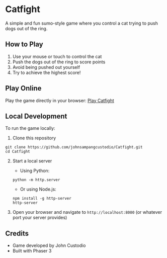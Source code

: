 # Catfight

A simple and fun sumo-style game where you control a cat trying to push dogs out of the ring.

## How to Play

1. Use your mouse or touch to control the cat
2. Push the dogs out of the ring to score points
3. Avoid being pushed out yourself
4. Try to achieve the highest score!

## Play Online

Play the game directly in your browser: [Play Catfight](https://johnsampangcustodio.github.io/Catfight/)

## Local Development

To run the game locally:

1. Clone this repository
```
git clone https://github.com/johnsampangcustodio/Catfight.git
cd Catfight
```

2. Start a local server
   - Using Python:
   ```
   python -m http.server
   ```
   - Or using Node.js:
   ```
   npm install -g http-server
   http-server
   ```

3. Open your browser and navigate to `http://localhost:8000` (or whatever port your server provides)

## Credits

- Game developed by John Custodio
- Built with Phaser 3 